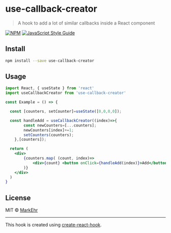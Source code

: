 # use-callback-creator

> A hook to add a lot of similar callbacks inside a React component

[![NPM](https://img.shields.io/npm/v/use-callback-creator.svg)](https://www.npmjs.com/package/use-callback-creator) [![JavaScript Style Guide](https://img.shields.io/badge/code_style-standard-brightgreen.svg)](https://standardjs.com)

## Install

```bash
npm install --save use-callback-creator
```

## Usage

```jsx
import React, { useState } from 'react'
import useCallbackCreator from 'use-callback-creator'

const Example = () => {

  const [counters, setCounter]=useState([0,0,0,0]);

  const handleAdd = useCallbackCreator((index)=>{
        const newCounters=[...counters];
        newCounters[index]+=1;
        setCounters(counters);
    },[counters]);

  return (
    <div>
        {counters.map( (count, index)=>
            <div>{count} <button onClick={handleAdd(index)}>Add</button>
        )}
    </div>
  )
}
```

## License

MIT © [MarkEhr](https://github.com/MarkEhr)

---

This hook is created using [create-react-hook](https://github.com/hermanya/create-react-hook).
